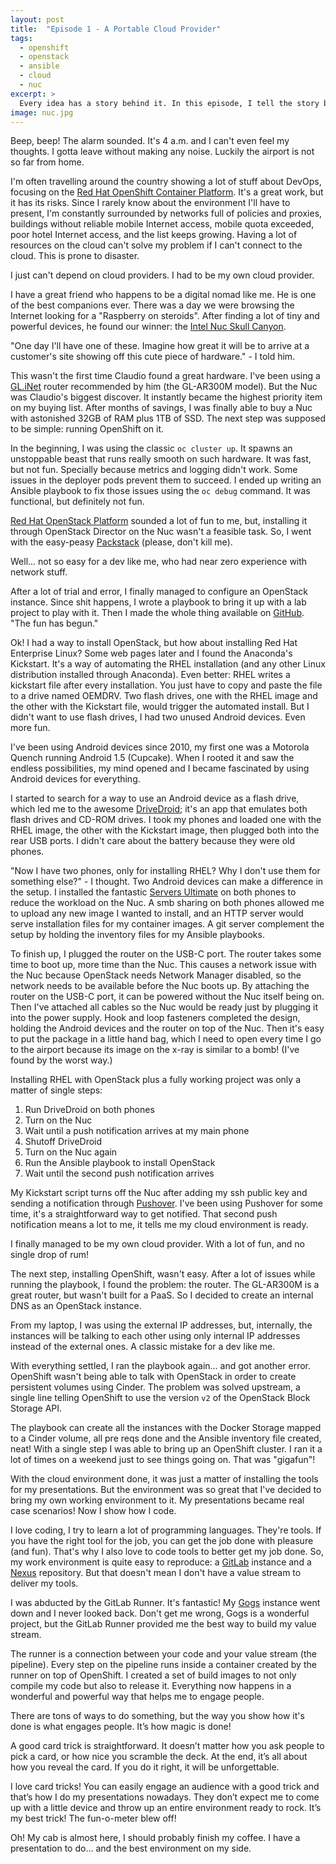 ```yaml
---
layout: post
title:  "Episode 1 - A Portable Cloud Provider"
tags:
  - openshift
  - openstack
  - ansible
  - cloud
  - nuc
excerpt: >
  Every idea has a story behind it. In this episode, I tell the story behind the Backpack Cloud Project. The story about how I managed to be my own cloud provider.
image: nuc.jpg
---
```


Beep, beep! The alarm sounded. It's 4 a.m. and I can't even feel my thoughts. I gotta leave without making any noise. Luckily the airport is not so far from home.

I'm often travelling around the country showing a lot of stuff about DevOps, focusing on the [Red Hat OpenShift Container Platform](https://www.openshift.com). It's a great work, but it has its risks. Since I rarely know about the environment I'll have to present, I'm constantly surrounded by networks full of policies and proxies, buildings without reliable mobile Internet access, mobile quota exceeded, poor hotel Internet access, and the list keeps growing. Having a lot of resources on the cloud can't solve my problem if I can't connect to the cloud. This is prone to disaster.

I just can't depend on cloud providers. I had to be my own cloud provider.

I have a great friend who happens to be a digital nomad like me. He is one of the best companions ever. There was a day we were browsing the Internet looking for a "Raspberry on steroids". After finding a lot of tiny and powerful devices, he found our winner: the [Intel Nuc Skull Canyon](https://www.intel.com/content/www/us/en/nuc/nuc-kit-nuc6i7kyk-features-configurations.html).

"One day I'll have one of these. Imagine how great it will be to arrive at a customer's site showing off this cute piece of hardware." - I told him.

This wasn't the first time Claudio found a great hardware. I've been using a [GL.iNet](http://gl-inet.com) router recommended by him (the GL-AR300M model). But the Nuc was Claudio's biggest discover. It instantly became the highest priority item on my buying list. After months of savings, I was finally able to buy a Nuc with astonished 32GB of RAM plus 1TB of SSD. The next step was supposed to be simple: running OpenShift on it.

In the beginning, I was using the classic `oc cluster up`. It spawns an unstoppable beast that runs really smooth on such hardware. It was fast, but not fun. Specially because metrics and logging didn't work. Some issues in the deployer pods prevent them to succeed. I ended up writing an Ansible playbook to fix those issues using the `oc debug` command. It was functional, but definitely not fun.

[Red Hat OpenStack Platform](https://www.redhat.com/en/technologies/linux-platforms/openstack-platform) sounded a lot of fun to me, but, installing it through OpenStack Director on the Nuc wasn't a feasible task. So, I went with the easy-peasy [Packstack](https://wiki.openstack.org/wiki/Packstack) (please, don't kill me).

Well... not so easy for a dev like me, who had near zero experience with network stuff.

After a lot of trial and error, I finally managed to configure an OpenStack instance. Since shit happens, I wrote a playbook to bring it up with a lab project to play with it. Then I made the whole thing available on [GitHub](https://github.com/backpackcloud/pack-your-lab). "The fun has begun."

Ok! I had a way to install OpenStack, but how about installing Red Hat Enterprise Linux? Some web pages later and I found the Anaconda's Kickstart. It's a way of automating the RHEL installation (and any other Linux distribution installed through Anaconda). Even better: RHEL writes a kickstart file after every installation. You just have to copy and paste the file to a drive named OEMDRV. Two flash drives, one with the RHEL image and the other with the Kickstart file, would trigger the automated install. But I didn't want to use flash drives, I had two unused Android devices. Even more fun.

I've been using Android devices since 2010, my first one was a Motorola Quench running Android 1.5 (Cupcake). When I rooted it and saw the endless possibilities, my mind opened and I became fascinated by using Android devices for everything.

I started to search for a way to use an Android device as a flash drive, which led me to the awesome [DriveDroid](https://play.google.com/store/apps/details?id=com.softwarebakery.drivedroid); it's an app that emulates both flash drives and CD-ROM drives. I took my phones and loaded one with the RHEL image, the other with the Kickstart image, then plugged both into the rear USB ports. I didn't care about the battery because they were old phones.

"Now I have two phones, only for installing RHEL? Why I don't use them for something else?" - I thought. Two Android devices can make a difference in the setup. I installed the fantastic [Servers Ultimate](https://play.google.com/store/apps/details?id=com.icecoldapps.serversultimatepro) on both phones to reduce the workload on the Nuc. A smb sharing on both phones allowed me to upload any new image I wanted to install, and an HTTP server would serve installation files for my container images. A git server complement the setup by holding the inventory files for my Ansible playbooks.

To finish up, I plugged the router on the USB-C port. The router takes some time to boot up, more time than the Nuc. This causes a network issue with the Nuc because OpenStack needs Network Manager disabled, so the network needs to be available before the Nuc boots up. By attaching the router on the USB-C port, it can be powered without the Nuc itself being on. Then I've attached all cables so the Nuc would be ready just by plugging it into the power supply. Hook and loop fasteners completed the design, holding the Android devices and the router on top of the Nuc. Then it's easy to put the package in a little hand bag, which I need to open every time I go to the airport because its image on the x-ray is similar to a bomb! (I've found by the worst way.)

Installing RHEL with OpenStack plus a fully working project was only a matter of single steps:

1. Run DriveDroid on both phones
2. Turn on the Nuc
3. Wait until a push notification arrives at my main phone
4. Shutoff DriveDroid
5. Turn on the Nuc again
6. Run the Ansible playbook to install OpenStack
7. Wait until the second push notification arrives

My Kickstart script turns off the Nuc after adding my ssh public key and sending a notification through [Pushover](https://pushover.net). I've been using Pushover for some time, it's a straightforward way to get notified. That second push notification means a lot to me, it tells me my cloud environment is ready.

I finally managed to be my own cloud provider. With a lot of fun, and no single drop of rum!

The next step, installing OpenShift, wasn't easy. After a lot of issues while running the playbook, I found the problem: the router. The GL-AR300M is a great router, but wasn't built for a PaaS. So I decided to create an internal DNS as an OpenStack instance.

From my laptop, I was using the external IP addresses, but, internally, the instances will be talking to each other using only internal IP addresses instead of the external ones. A classic mistake for a dev like me.

With everything settled, I ran the playbook again... and got another error. OpenShift wasn't being able to talk with OpenStack in order to create persistent volumes using Cinder. The problem was solved upstream, a single line telling OpenShift to use the version `v2` of the OpenStack Block Storage API.

The playbook can create all the instances with the Docker Storage mapped to a Cinder volume, all pre reqs done and the Ansible inventory file created, neat! With a single step I was able to bring up an OpenShift cluster. I ran it a lot of times on a weekend just to see things going on. That was "gigafun"!

With the cloud environment done, it was just a matter of installing the tools for my presentations. But the environment was so great that I've decided to bring my own working environment to it. My presentations became real case scenarios! Now I show how I code.

I love coding, I try to learn a lot of programming languages. They're tools. If you have the right tool for the job, you can get the job done with pleasure (and fun). That's why I also love to code tools to better get my job done. So, my work environment is quite easy to reproduce: a [GitLab](https://gitlab.com/) instance and a [Nexus](https://www.sonatype.com/nexus-repository-sonatype) repository. But that doesn't mean I don't have a value stream to deliver my tools.

I was abducted by the GitLab Runner. It's fantastic! My [Gogs](https://gogs.io/) instance went down and I never looked back. Don't get me wrong, Gogs is a wonderful project, but the GitLab Runner provided me the best way to build my value stream.

The runner is a connection between your code and your value stream (the pipeline). Every step on the pipeline runs inside a container created by the runner on top of OpenShift. I created a set of build images to not only compile my code but also to release it. Everything now happens in a wonderful and powerful way that helps me to engage people.

There are tons of ways to do something, but the way you show how it's done is what engages people. It’s how magic is done!

A good card trick is straightforward. It doesn’t matter how you ask people to pick a card, or how nice you scramble the deck. At the end, it’s all about how you reveal the card. If you do it right, it will be unforgettable.

I love card tricks! You can easily engage an audience with a good trick and that’s how I do my presentations nowadays. They don’t expect me to come up with a little device and throw up an entire environment ready to rock. It’s my best trick! The fun-o-meter blew off!

Oh! My cab is almost here, I should probably finish my coffee. I have a presentation to do... and the best environment on my side.
